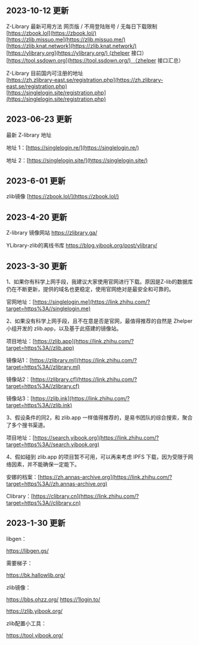## 2023-10-12 更新

Z-Library 最新可用方法 网页版 / 不用登陆账号 / 无每日下载限制  
[https://zbook.lol](https://zbook.lol/)  
[https://zlib.missuo.me](https://zlib.missuo.me/)  
[https://zlib.knat.network](https://zlib.knat.network/)  
[https://ylibrary.org](https://ylibrary.org/) (zhelper 接口）  
[https://tool.ssdown.org](https://tool.ssdown.org/) （zhelper 接口汇总）

Z-Library 目前国内可注册的地址  
[https://zh.zlibrary-east.se/registration.php](https://zh.zlibrary-east.se/registration.php)  
[https://singlelogin.site/registration.php](https://singlelogin.site/registration.php)

## 2023-06-23 更新

最新 Z-library 地址  

地址 1：[https://singlelogin.re/](https://singlelogin.re/)  

地址 2：[https://singlelogin.site/](https://singlelogin.site/)

## 2023-6-01 更新

zlib镜像 [https://zbook.lol/](https://zbook.lol/)

## 2023-4-20 更新

Z-library 镜像网站  https://zlibrary.ga/

YLibrary-zlib的离线书库 https://blog.yibook.org/post/ylibrary/

## 2023-3-30 更新

1、如果你有科学上网手段，我建议大家使用官网进行下载。原因是Z-lib的数据库仍在不断更新，提供的域名也更稳定，使用官网绝对是最安全和可靠的。

官网地址：[https://singlelogin.me](https://link.zhihu.com/?target=https%3A//singlelogin.me)

2、如果没有科学上网手段，且不在意是否是官网，最值得推荐的自然是 Zhelper 小组开发的 zlib.app，以及基于此搭建的镜像站。

项目地址：[https://zlib.app](https://link.zhihu.com/?target=https%3A//zlib.app)

镜像站1：[https://zlibrary.ml](https://link.zhihu.com/?target=https%3A//zlibrary.ml)  

镜像站2：[https://zlibrary.cf](https://link.zhihu.com/?target=https%3A//zlibrary.cf)  

镜像站3：[https://zlib.ink](https://link.zhihu.com/?target=https%3A//zlib.ink)

3、假设条件的同2，和 zlib.app 一样值得推荐的，是易书团队的综合搜索，聚合了多个搜书渠道。

项目地址：[https://search.yibook.org](https://link.zhihu.com/?target=https%3A//search.yibook.org)

4、假如碰到 zlib.app 的项目暂不可用，可以再来考虑 IPFS 下载，因为受限于网络因素，并不能确保一定能下。  

安娜的档案：[https://zh.annas-archive.org](https://link.zhihu.com/?target=https%3A//zh.annas-archive.org)

Clibrary：[https://clibrary.cn](https://link.zhihu.com/?target=https%3A//clibrary.cn)


## 2023-1-30 更新

libgen：

https://libgen.gs/

需要梯子：

https://bk.hallowlib.org/

zlib镜像：

https://bbs.ohzz.org/
https://1login.to/

https://zlib.yibook.org/


zlib配置小工具：

https://tool.yibook.org/

